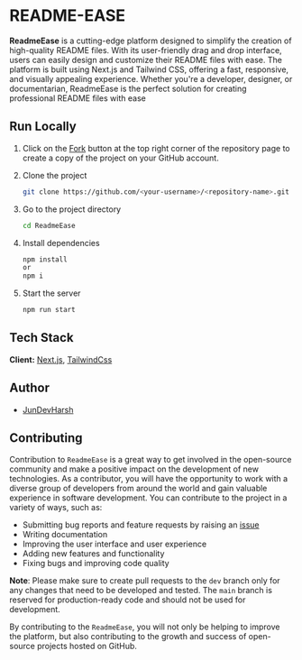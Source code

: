 # README-EASE

**ReadmeEase** is a cutting-edge platform designed to simplify the creation of high-quality README files. With its user-friendly drag and drop interface, users can easily design and customize their README files with ease. The platform is built using Next.js and Tailwind CSS, offering a fast, responsive, and visually appealing experience. Whether you're a developer, designer, or documentarian, ReadmeEase is the perfect solution for creating professional README files with ease


## Run Locally

1. Click on the [Fork](https://github.com/JunDevHarsh/ReadmeEase/fork) button at the top right corner of the repository page to create a copy of the project on your GitHub account.

2. Clone the project

   ```bash
   git clone https://github.com/<your-username>/<repository-name>.git
   ```

3. Go to the project directory

   ```bash
   cd ReadmeEase
   ```

4. Install dependencies

   ```bash
   npm install
   or
   npm i
   ```

5. Start the server

   ```bash
   npm run start
   ```

## Tech Stack

**Client:** [Next.js](https://nextjs.org/), [TailwindCss](https://tailwindcss.com/)

## Author

- [JunDevHarsh](https://www.github.com/JunDevHarsh)

## Contributing

Contribution to `ReadmeEase` is a great way to get involved in the open-source community and make a positive impact on the development of new technologies. As a contributor, you will have the opportunity to work with a diverse group of developers from around the world and gain valuable experience in software development. You can contribute to the project in a variety of ways, such as:

- Submitting bug reports and feature requests by raising an [issue](https://github.com/JunDevHarsh/ReadmeEase/issues/new)
- Writing documentation
- Improving the user interface and user experience
- Adding new features and functionality
- Fixing bugs and improving code quality

**Note**: <span id="pr-note" name="pr-note">Please make sure to create pull requests to the `dev` branch only for any changes that need to be developed and tested. The `main` branch is reserved for production-ready code and should not be used for development.</span>

By contributing to the `ReadmeEase`, you will not only be helping to improve the platform, but also contributing to the growth and success of open-source projects hosted on GitHub.